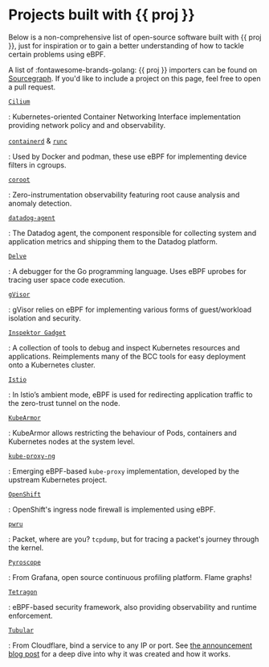 # Projects built with {{ proj }}

Below is a non-comprehensive list of open-source software built with {{ proj }},
just for inspiration or to gain a better understanding of how to tackle certain
problems using eBPF.

A list of :fontawesome-brands-golang: {{ proj }} importers can be found on
[Sourcegraph].
If you'd like to include a project on this page, feel free to open a pull request.

[`Cilium`](https://github.com/cilium/cilium)

:   Kubernetes-oriented Container Networking Interface implementation providing
    network policy and and observability.

[`containerd`](https://github.com/containerd/cgroups) & [`runc`](https://github.com/opencontainers/runc)

:   Used by Docker and podman, these use eBPF for implementing device filters
    in cgroups.

[`coroot`](https://github.com/coroot/coroot)

:   Zero-instrumentation observability featuring root cause analysis and
    anomaly detection.

[`datadog-agent`](https://github.com/DataDog/datadog-agent)

:   The Datadog agent, the component responsible for collecting system and
    application metrics and shipping them to the Datadog platform.

[`Delve`](https://github.com/go-delve/delve)

:   A debugger for the Go programming language. Uses eBPF uprobes for tracing
    user space code execution.

[`gVisor`](https://github.com/google/gvisor)

:   gVisor relies on eBPF for implementing various forms of guest/workload
    isolation and security.

[`Inspektor Gadget`](https://github.com/inspektor-gadget/inspektor-gadget)

:   A collection of tools to debug and inspect Kubernetes resources and
    applications. Reimplements many of the BCC tools for easy deployment onto a
    Kubernetes cluster.

[`Istio`](https://github.com/istio/istio)

:   In Istio’s ambient mode, eBPF is used for redirecting application traffic to
    the zero-trust tunnel on the node.

[`KubeArmor`](https://github.com/kubearmor/KubeArmor)

:   KubeArmor allows restricting the behaviour of Pods, containers and
    Kubernetes nodes at the system level.

[`kube-proxy-ng`](https://github.com/kubernetes-sigs/kpng)

:   Emerging eBPF-based `kube-proxy` implementation, developed by the upstream
    Kubernetes project.

[`OpenShift`](https://github.com/openshift/ingress-node-firewall)

:   OpenShift's ingress node firewall is implemented using eBPF.

[`pwru`](https://github.com/cilium/pwru)

:   Packet, where are you? `tcpdump`, but for tracing a packet's journey through
    the kernel.

[`Pyroscope`](https://github.com/grafana/pyroscope)

:   From Grafana, open source continuous profiling platform. Flame graphs!

[`Tetragon`](https://github.com/cilium/tetragon)

:   eBPF-based security framework, also providing observability and runtime
    enforcement.

[`Tubular`](https://github.com/cloudflare/tubular)

:   From Cloudflare, bind a service to any IP or port. See [the announcement
    blog
    post](https://blog.cloudflare.com/tubular-fixing-the-socket-api-with-ebpf/)
    for a deep dive into why it was created and how it works.

[Sourcegraph]: https://sourcegraph.com/search?q=context:global+lang:Go+type:file+github.com/cilium/ebpf+-repo:%5Egithub%5C.com/cilium/ebpf%24+-path:%5Evendor/+select:repo+&patternType=standard&sm=1&groupBy=repo

